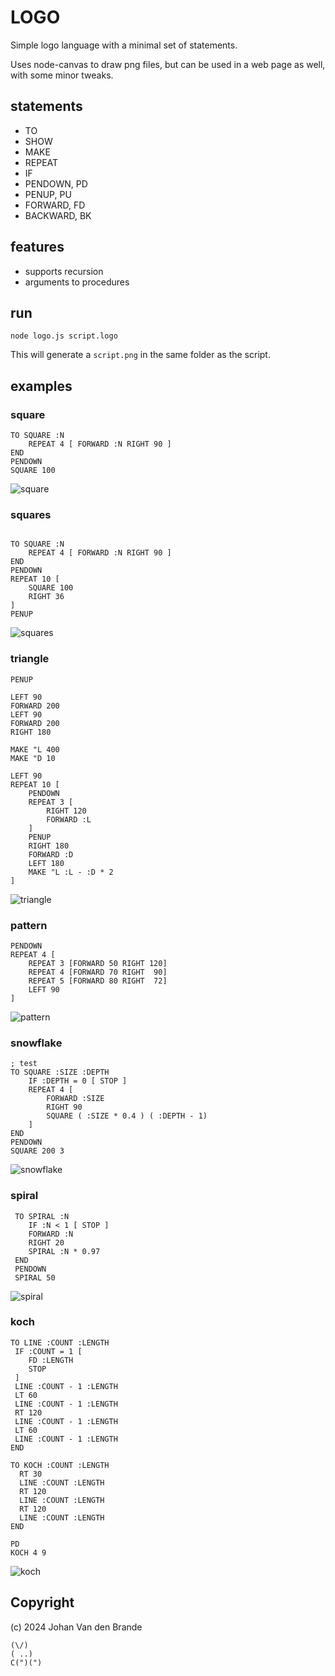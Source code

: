 # LOGO

Simple logo language with a minimal set of statements.

Uses node-canvas to draw png files, but can be used in a web page as well, with some minor tweaks.

## statements

  * TO
  * SHOW
  * MAKE
  * REPEAT
  * IF
  * PENDOWN, PD
  * PENUP, PU
  * FORWARD, FD
  * BACKWARD, BK

## features

  * supports recursion
  * arguments to procedures

## run

```
node logo.js script.logo
```

This will generate a `script.png` in the same folder as the script.

## examples

### square

```
TO SQUARE :N
    REPEAT 4 [ FORWARD :N RIGHT 90 ]
END
PENDOWN
SQUARE 100
```

![square](./examples/square.png)

### squares

```

TO SQUARE :N
    REPEAT 4 [ FORWARD :N RIGHT 90 ]
END
PENDOWN
REPEAT 10 [
    SQUARE 100
    RIGHT 36
]
PENUP
```

![squares](./examples/squares.png)

### triangle

```
PENUP

LEFT 90
FORWARD 200
LEFT 90
FORWARD 200
RIGHT 180

MAKE "L 400
MAKE "D 10

LEFT 90
REPEAT 10 [
    PENDOWN
    REPEAT 3 [
        RIGHT 120
        FORWARD :L
    ]
    PENUP
    RIGHT 180
    FORWARD :D
    LEFT 180
    MAKE "L :L - :D * 2
]    

```

![triangle](./examples/triangle.png)

### pattern

```
PENDOWN
REPEAT 4 [
	REPEAT 3 [FORWARD 50 RIGHT 120]
	REPEAT 4 [FORWARD 70 RIGHT  90]
	REPEAT 5 [FORWARD 80 RIGHT  72]
	LEFT 90
]
```

![pattern](./examples/pattern.png)

### snowflake

```
; test
TO SQUARE :SIZE :DEPTH
    IF :DEPTH = 0 [ STOP ]
    REPEAT 4 [
        FORWARD :SIZE
        RIGHT 90
        SQUARE ( :SIZE * 0.4 ) ( :DEPTH - 1)
    ]    
END
PENDOWN
SQUARE 200 3
```

![snowflake](./examples/snowflake.png)

### spiral

```
 TO SPIRAL :N
    IF :N < 1 [ STOP ]
    FORWARD :N
    RIGHT 20
    SPIRAL :N * 0.97
 END
 PENDOWN
 SPIRAL 50
```

![spiral](./examples/spiral.png)

### koch

```
TO LINE :COUNT :LENGTH
 IF :COUNT = 1 [
    FD :LENGTH
    STOP
 ] 
 LINE :COUNT - 1 :LENGTH
 LT 60
 LINE :COUNT - 1 :LENGTH
 RT 120
 LINE :COUNT - 1 :LENGTH
 LT 60
 LINE :COUNT - 1 :LENGTH
END

TO KOCH :COUNT :LENGTH
  RT 30
  LINE :COUNT :LENGTH
  RT 120
  LINE :COUNT :LENGTH
  RT 120
  LINE :COUNT :LENGTH
END

PD
KOCH 4 9
```

![koch](./examples/koch.png)

## Copyright

(c) 2024 Johan Van den Brande

```
(\/)
( ..)
C(")(")
```